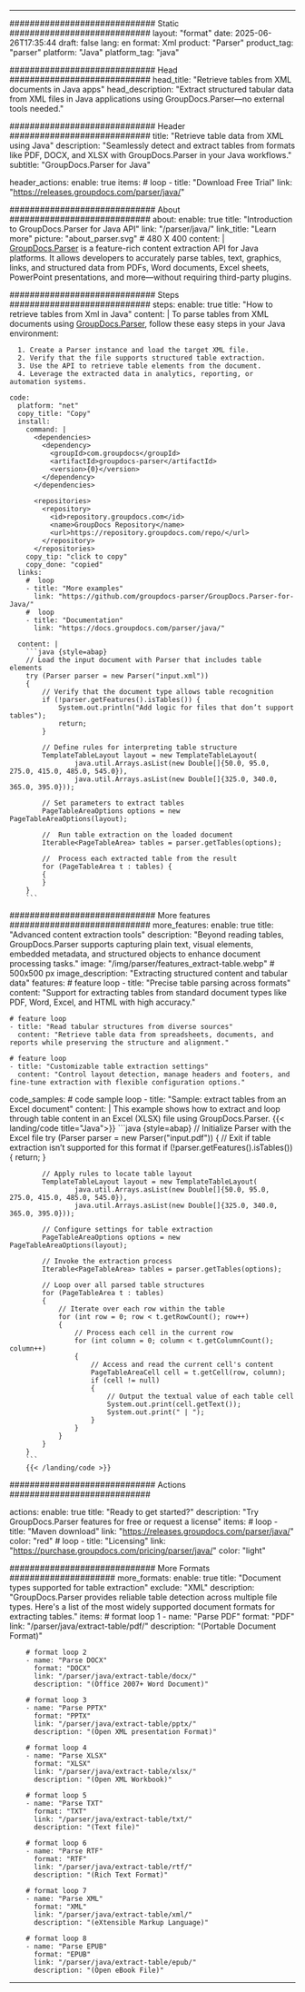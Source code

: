


---
############################# Static ############################
layout: "format"
date:  2025-06-26T17:35:44
draft: false
lang: en
format: Xml
product: "Parser"
product_tag: "parser"
platform: "Java"
platform_tag: "java"

############################# Head ############################
head_title: "Retrieve tables from XML documents in Java apps"
head_description: "Extract structured tabular data from XML files in Java applications using GroupDocs.Parser—no external tools needed."

############################# Header ############################
title: "Retrieve table data from XML using Java" 
description: "Seamlessly detect and extract tables from formats like PDF, DOCX, and XLSX with GroupDocs.Parser in your Java workflows."
subtitle: "GroupDocs.Parser for Java" 

header_actions:
  enable: true
  items:
    #  loop
    - title: "Download Free Trial"
      link: "https://releases.groupdocs.com/parser/java/"
      
############################# About ############################
about:
    enable: true
    title: "Introduction to GroupDocs.Parser for Java API"
    link: "/parser/java/"
    link_title: "Learn more"
    picture: "about_parser.svg" # 480 X 400
    content: |
       [GroupDocs.Parser](/parser/java/) is a feature-rich content extraction API for Java platforms. It allows developers to accurately parse tables, text, graphics, links, and structured data from PDFs, Word documents, Excel sheets, PowerPoint presentations, and more—without requiring third-party plugins.

############################# Steps ############################
steps:
    enable: true
    title: "How to retrieve tables from Xml in Java"
    content: |
      To parse tables from XML documents using [GroupDocs.Parser](/parser/java/), follow these easy steps in your Java environment:
      
      1. Create a Parser instance and load the target XML file.
      2. Verify that the file supports structured table extraction.
      3. Use the API to retrieve table elements from the document.
      4. Leverage the extracted data in analytics, reporting, or automation systems.
   
    code:
      platform: "net"
      copy_title: "Copy"
      install:
        command: |
          <dependencies>
            <dependency>
              <groupId>com.groupdocs</groupId>
              <artifactId>groupdocs-parser</artifactId>
              <version>{0}</version>
            </dependency>
          </dependencies>

          <repositories>
            <repository>
              <id>repository.groupdocs.com</id>
              <name>GroupDocs Repository</name>
              <url>https://repository.groupdocs.com/repo/</url>
            </repository>
          </repositories>
        copy_tip: "click to copy"
        copy_done: "copied"
      links:
        #  loop
        - title: "More examples"
          link: "https://github.com/groupdocs-parser/GroupDocs.Parser-for-Java/"
        #  loop
        - title: "Documentation"
          link: "https://docs.groupdocs.com/parser/java/"
          
      content: |
        ```java {style=abap}
        // Load the input document with Parser that includes table elements
        try (Parser parser = new Parser("input.xml"))
        {
            // Verify that the document type allows table recognition
            if (!parser.getFeatures().isTables()) {
                System.out.println("Add logic for files that don’t support tables");
                return;
            }

            // Define rules for interpreting table structure
            TemplateTableLayout layout = new TemplateTableLayout(
                    java.util.Arrays.asList(new Double[]{50.0, 95.0, 275.0, 415.0, 485.0, 545.0}),
                    java.util.Arrays.asList(new Double[]{325.0, 340.0, 365.0, 395.0}));

            // Set parameters to extract tables
            PageTableAreaOptions options = new PageTableAreaOptions(layout);

            //  Run table extraction on the loaded document
            Iterable<PageTableArea> tables = parser.getTables(options);

            //  Process each extracted table from the result
            for (PageTableArea t : tables) {
            {
            }
        }
        ```            

############################# More features ############################
more_features:
  enable: true
  title: "Advanced content extraction tools"
  description: "Beyond reading tables, GroupDocs.Parser supports capturing plain text, visual elements, embedded metadata, and structured objects to enhance document processing tasks."
  image: "/img/parser/features_extract-table.webp" # 500x500 px
  image_description: "Extracting structured content and tabular data"
  features:
    # feature loop
    - title: "Precise table parsing across formats"
      content: "Support for extracting tables from standard document types like PDF, Word, Excel, and HTML with high accuracy."

    # feature loop
    - title: "Read tabular structures from diverse sources"
      content: "Retrieve table data from spreadsheets, documents, and reports while preserving the structure and alignment."

    # feature loop
    - title: "Customizable table extraction settings"
      content: "Control layout detection, manage headers and footers, and fine-tune extraction with flexible configuration options."
      
  code_samples:
    # code sample loop
    - title: "Sample: extract tables from an Excel document"
      content: |
        This example shows how to extract and loop through table content in an Excel (XLSX) file using GroupDocs.Parser.
        {{< landing/code title="Java">}}
        ```java {style=abap}
        //  Initialize Parser with the Excel file
        try (Parser parser = new Parser("input.pdf"))
        {
            // Exit if table extraction isn’t supported for this format
            if (!parser.getFeatures().isTables())
            {
                return;
            }

            // Apply rules to locate table layout
            TemplateTableLayout layout = new TemplateTableLayout(
                    java.util.Arrays.asList(new Double[]{50.0, 95.0, 275.0, 415.0, 485.0, 545.0}),
                    java.util.Arrays.asList(new Double[]{325.0, 340.0, 365.0, 395.0}));

            // Configure settings for table extraction
            PageTableAreaOptions options = new PageTableAreaOptions(layout);

            // Invoke the extraction process
            Iterable<PageTableArea> tables = parser.getTables(options);

            // Loop over all parsed table structures
            for (PageTableArea t : tables)
            {
                // Iterate over each row within the table
                for (int row = 0; row < t.getRowCount(); row++)
                {
                    // Process each cell in the current row
                    for (int column = 0; column < t.getColumnCount(); column++) 
                    {
                        // Access and read the current cell's content
                        PageTableAreaCell cell = t.getCell(row, column);
                        if (cell != null)
                        {
                            // Output the textual value of each table cell
                            System.out.print(cell.getText());
                            System.out.print(" | ");
                        }
                    }
                }
            }
        }
        ```
        {{< /landing/code >}}


############################# Actions ############################

actions:
  enable: true
  title: "Ready to get started?"
  description: "Try GroupDocs.Parser features for free or request a license"
  items:
    #  loop
    - title: "Maven download"
      link: "https://releases.groupdocs.com/parser/java/"
      color: "red"
        #  loop
    - title: "Licensing"
      link: "https://purchase.groupdocs.com/pricing/parser/java/"
      color: "light"


############################# More Formats #####################
more_formats:
    enable: true
    title: "Document types supported for table extraction"
    exclude: "XML"
    description: "GroupDocs.Parser provides reliable table detection across multiple file types. Here's a list of the most widely supported document formats for extracting tables."
    items: 
        # format loop 1
        - name: "Parse PDF"
          format: "PDF"
          link: "/parser/java/extract-table/pdf/"
          description: "(Portable Document Format)"
          
        # format loop 2
        - name: "Parse DOCX"
          format: "DOCX"
          link: "/parser/java/extract-table/docx/"
          description: "(Office 2007+ Word Document)"
          
        # format loop 3
        - name: "Parse PPTX"
          format: "PPTX"
          link: "/parser/java/extract-table/pptx/"
          description: "(Open XML presentation Format)"
          
        # format loop 4
        - name: "Parse XLSX"
          format: "XLSX"
          link: "/parser/java/extract-table/xlsx/"
          description: "(Open XML Workbook)"
          
        # format loop 5
        - name: "Parse TXT"
          format: "TXT"
          link: "/parser/java/extract-table/txt/"
          description: "(Text file)"
          
        # format loop 6
        - name: "Parse RTF"
          format: "RTF"
          link: "/parser/java/extract-table/rtf/"
          description: "(Rich Text Format)"
          
        # format loop 7
        - name: "Parse XML"
          format: "XML"
          link: "/parser/java/extract-table/xml/"
          description: "(eXtensible Markup Language)"
          
        # format loop 8
        - name: "Parse EPUB"
          format: "EPUB"
          link: "/parser/java/extract-table/epub/"
          description: "(Open eBook File)"
         
          

---